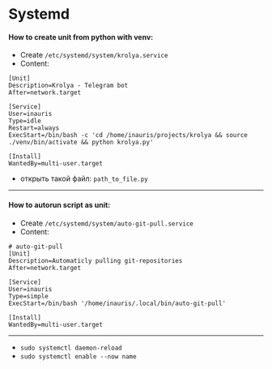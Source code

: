 # Systemd

#### How to create unit from python with venv:

- Create `/etc/systemd/system/krolya.service`
- Content:
```
[Unit]
Description=Krolya - Telegram bot
After=network.target

[Service]
User=inauris
Type=idle
Restart=always
ExecStart=/bin/bash -c 'cd /home/inauris/projects/krolya && source ./venv/bin/activate && python krolya.py'

[Install]
WantedBy=multi-user.target
```
- открыть такой файл: `path_to_file.py`

---
#### How to autorun script as unit:
- Create `/etc/systemd/system/auto-git-pull.service`
- Content:
```
# auto-git-pull
[Unit]
Description=Automaticly pulling git-repositories
After=network.target

[Service]
User=inauris
Type=simple
ExecStart=/bin/bash '/home/inauris/.local/bin/auto-git-pull'

[Install]
WantedBy=multi-user.target
```
---
- `sudo systemctl daemon-reload`
- `sudo systemctl enable --now name`
